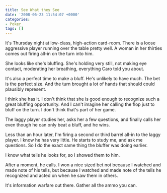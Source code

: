 ```yaml
---
title: See What they See
date: '2008-06-23 11:54:07 +0000'
categories:
- Poker
tags: []
---
```

It's Thursday night at low-class, high-action card-room. There is a loose
aggressive player running over the table pretty well. A woman in her thirties
comes out firing all-in on the turn into him.

She looks like she's bluffing. She's holding very still, not making eye contact,
moderating her breathing, everything Caro told you about.

It's also a perfect time to make a bluff. He's unlikely to have much. The bet is
the perfect size. And the turn brought a lot of hands that should could
plausibly represent.

I think she has it. I don't think that she is good enough to recognize such a
great bluffing opportunity. And I can't imagine her calling the flop just to
bluff on the turn. I don't think that's part of her game.

The laggy player studies her, asks her a few questions, and finally calls her
even though he can only beat a bluff, and he wins.

Less than an hour later, I'm firing a second or third barrel all-in to the laggy
player. I know he has very little. He starts to study me, and ask me questions.
So I do the exact same thing the bluffer was doing earlier.

I know what tells he looks for, so I showed them to him.

After a moment, he calls. I won a nice sized bet not because I watched and made
note of his tells, but because I watched and made note of the tells he
recognized and acted on when he saw them in others.

It's information warfare out there. Gather all the ammo you can.
